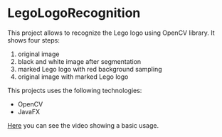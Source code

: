 LegoLogoRecognition
===================

This project allows to recognize the Lego logo using OpenCV library.
It shows four steps:
<ol>
    <li> original image </li>
    <li> black and white image after segmentation </li>
    <li> marked Lego logo with red background sampling </li> 
    <li> original image with marked Lego logo </li>
</ol>

This projects uses the following technologies:
<ul>
    <li> OpenCV </li>
    <li> JavaFX </li>
</ul>

<a href="https://youtu.be/PD1StJMoskA">Here</a> you can see the video showing a basic usage.
